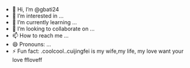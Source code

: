 - 👋 Hi, I’m @gbati24
- 👀 I’m interested in ...
- 🌱 I’m currently learning ...
- 💞️ I’m looking to collaborate on ...
- 📫 How to reach me ...
- 😄 Pronouns: ...
- ⚡ Fun fact: .coolcool..cuijingfei is my wife,my life, my love
want your love ffloveff
<!---you and family,you are the best wishes to youmy family
gbati24/gbati24 is a ✨ special ✨ repository because its `README.md` (this file) appears on your GitHub profile.
You can click the Preview link to take a look at your changes.
--->
